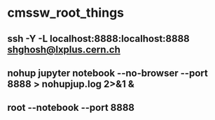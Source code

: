 # cmssw_root_things

## ssh -Y -L localhost:8888:localhost:8888 shghosh@lxplus.cern.ch
## nohup jupyter notebook --no-browser --port 8888 > nohupjup.log 2>&1 &
## root --notebook --port 8888
